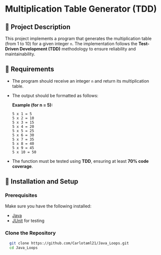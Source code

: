 # Multiplication Table Generator (TDD)

## 📌 Project Description

This project implements a program that generates the multiplication table (from 1 to 10) for a given integer `n`. The implementation follows the **Test-Driven Development (TDD)** methodology to ensure reliability and maintainability.

## 📝 Requirements

- The program should receive an integer `n` and return its multiplication table.
- The output should be formatted as follows:

  **Example (for n = 5):**
  ```
  5 x 1 = 5
  5 x 2 = 10
  5 x 3 = 15
  5 x 4 = 20
  5 x 5 = 25
  5 x 6 = 30
  5 x 7 = 35
  5 x 8 = 40
  5 x 9 = 45
  5 x 10 = 50
  ```
- The function must be tested using **TDD**, ensuring at least **70% code coverage**.

## 🚀 Installation and Setup

### Prerequisites

Make sure you have the following installed:

- [Java](https://www.java.com/)
- [JUnit](https://junit.org/) for testing

### Clone the Repository

```sh
  git clone https://github.com/Carlotaml21/Java_Loops.git
  cd Java_Loops

